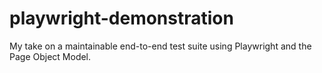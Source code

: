 # playwright-demonstration
My take on a maintainable end-to-end test suite using Playwright and the Page Object Model.
